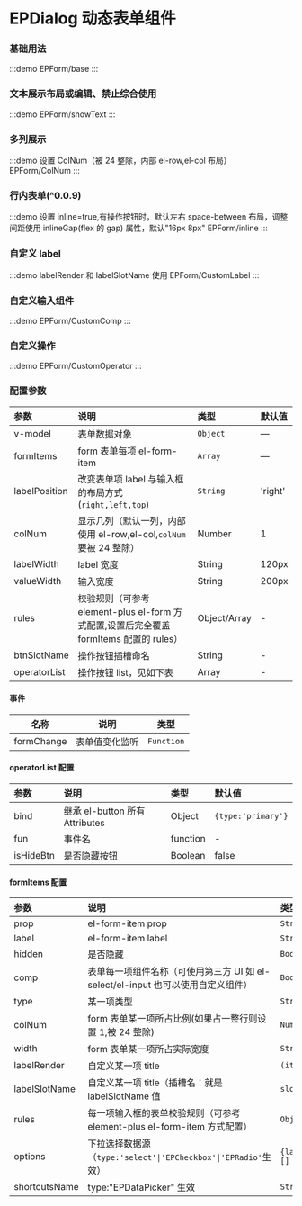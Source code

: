# EPDialog 动态表单组件

### 基础用法

:::demo
EPForm/base
:::

### 文本展示布局或编辑、禁止综合使用

:::demo
EPForm/showText
:::

### 多列展示

:::demo 设置 ColNum（被 24 整除，内部 el-row,el-col 布局）
EPForm/ColNum
:::

### 行内表单(^0.0.9)

:::demo 设置 inline=true,有操作按钮时，默认左右 space-between 布局，调整间距使用 inlineGap(flex 的 gap) 属性，默认"16px 8px"
EPForm/inline
:::

### 自定义 label

:::demo labelRender 和 labelSlotName 使用
EPForm/CustomLabel
:::

### 自定义输入组件

:::demo
EPForm/CustomComp
:::

### 自定义操作

:::demo
EPForm/CustomOperator
:::

### 配置参数

| 参数          | 说明                                                                                   | 类型                                            | 默认值  |
| :------------ | :------------------------------------------------------------------------------------- | :---------------------------------------------- | :------ |
| v-model       | 表单数据对象                                                                           | `Object` <t-tip content="Record<string, any>"/> | —       |
| formItems     | form 表单每项 el-form-item                                                             | `Array`                                         | —       |
| labelPosition | 改变表单项 label 与输入框的布局方式(`right,left,top`)                                  | `String`                                        | 'right' |
| colNum        | 显示几列（默认一列，内部使用 el-row,el-col,`colNum`要被 24 整除）                      | Number                                          | 1       |
| labelWidth    | label 宽度                                                                             | String                                          | 120px   |
| valueWidth    | 输入宽度                                                                               | String                                          | 200px   |
| rules         | 校验规则（可参考 element-plus el-form 方式配置,设置后完全覆盖 formItems 配置的 rules） | Object/Array                                    | -       |
| btnSlotName   | 操作按钮插槽命名                                                                       | String                                          | -       |
| operatorList  | 操作按钮 list，见如下表                                                                | Array                                           | -       |

#### 事件

| 名称       | 说明           | 类型       |
| ---------- | -------------- | ---------- |
| formChange | 表单值变化监听 | `Function` |

#### operatorList 配置

| 参数      | 说明                           | 类型     | 默认值             |
| :-------- | :----------------------------- | :------- | :----------------- |
| bind      | 继承 el-button 所有 Attributes | Object   | `{type:'primary'}` |
| fun       | 事件名                         | function | -                  |
| isHideBtn | 是否隐藏按钮                   | Boolean  | false              |

#### formItems 配置

| 参数          | 说明                                                                             | 类型                                                                                                                                        | 默认值 |
| :------------ | :------------------------------------------------------------------------------- | :------------------------------------------------------------------------------------------------------------------------------------------ | :----- |
| prop          | el-form-item prop                                                                | `String`                                                                                                                                    | -      |
| label         | el-form-item label                                                               | `String`                                                                                                                                    | -      |
| hidden        | 是否隐藏                                                                         | `Boolean`                                                                                                                                   | false  |
| comp          | 表单每一项组件名称（可使用第三方 UI 如 el-select/el-input 也可以使用自定义组件） | `Boolean`                                                                                                                                   | false  |
| type          | 某一项类型<t-tip content='(例如EPDatePicker等)'/>                                | `String`                                                                                                                                    | -      |
| colNum        | form 表单某一项所占比例(如果占一整行则设置 1,被 24 整除)                         | `Number`                                                                                                                                    | -      |
| width         | form 表单某一项所占实际宽度                                                      | `String`                                                                                                                                    | 200px  |
| labelRender   | 自定义某一项 title                                                               | `(item)=>VNode `                                                                                                                            | -      |
| labelSlotName | 自定义某一项 title（插槽名：就是 labelSlotName 值                                | `slot`                                                                                                                                      | -      |
| rules         | 每一项输入框的表单校验规则（可参考 element-plus el-form-item 方式配置）          | `Object/Array `                                                                                                                             | -      |
| options       | 下拉选择数据源（`type:'select'\|'EPCheckbox'\|'EPRadio'`生效）                   | `{label:string,value:any}[]`                                                                                                                | -      |
| shortcutsName | type:"EPDataPicker" 生效                                                         | `String` <t-tip content="year\| years\|month\|months\|date\|dates\|datetime\|week\|datetimerange\|daterange\|monthrange\|yearrange\|date"/> | -      |
